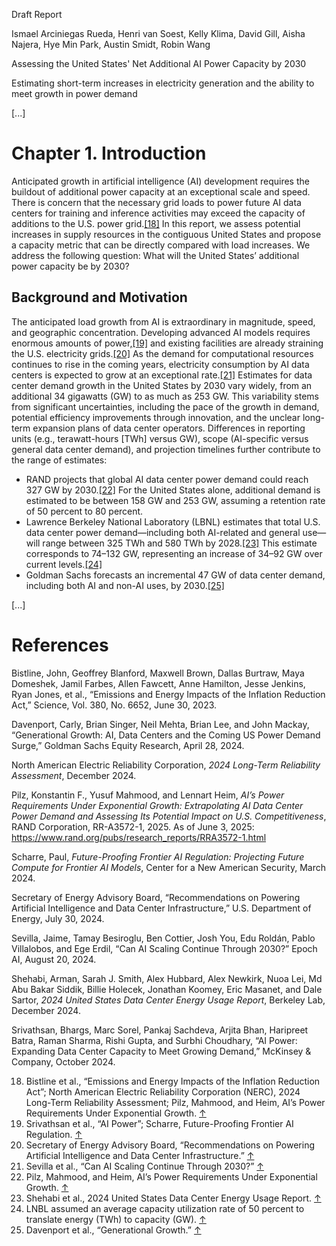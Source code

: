 Draft Report

Ismael Arciniegas Rueda, Henri van Soest, Kelly Klima, David Gill, Aisha Najera, Hye Min Park, Austin Smidt, Robin Wang

Assessing the United States' Net Additional AI Power Capacity by 2030

Estimating short-term increases in electricity generation and the ability to meet growth in power demand

[...]

# Chapter 1. Introduction

Anticipated growth in artificial intelligence (AI) development requires the buildout of additional power capacity at an exceptional scale and speed. There is concern that the necessary grid loads to power future AI data centers for training and inference activities may exceed the capacity of additions to the U.S. power grid.[[18]](#footnote-18) In this report, we assess potential increases in supply resources in the contiguous United States and propose a capacity metric that can be directly compared with load increases. We address the following question: What will the United States’ additional power capacity be by 2030?

## Background and Motivation

The anticipated load growth from AI is extraordinary in magnitude, speed, and geographic concentration. Developing advanced AI models requires enormous amounts of power,[[19]](#footnote-19) and existing facilities are already straining the U.S. electricity grids.[[20]](#footnote-20) As the demand for computational resources continues to rise in the coming years, electricity consumption by AI data centers is expected to grow at an exceptional rate.[[21]](#footnote-21) Estimates for data center demand growth in the United States by 2030 vary widely, from an additional 34 gigawatts (GW) to as much as 253 GW. This variability stems from significant uncertainties, including the pace of the growth in demand, potential efficiency improvements through innovation, and the unclear long-term expansion plans of data center operators. Differences in reporting units (e.g., terawatt-hours [TWh] versus GW), scope (AI-specific versus general data center demand), and projection timelines further contribute to the range of estimates:

- RAND projects that global AI data center power demand could reach 327 GW by 2030.[[22]](#footnote-22) For the United States alone, additional demand is estimated to be between 158 GW and 253 GW, assuming a retention rate of 50 percent to 80 percent.
- Lawrence Berkeley National Laboratory (LBNL) estimates that total U.S. data center power demand—including both AI-related and general use—will range between 325 TWh and 580 TWh by 2028.[[23]](#footnote-23) This estimate corresponds to 74–132 GW, representing an increase of 34–92 GW over current levels.[[24]](#footnote-24)
- Goldman Sachs forecasts an incremental 47 GW of data center demand, including both AI and non-AI uses, by 2030.[[25]](#footnote-25)

[...]

# References

Bistline, John, Geoffrey Blanford, Maxwell Brown, Dallas Burtraw, Maya Domeshek, Jamil Farbes, Allen Fawcett, Anne Hamilton, Jesse Jenkins, Ryan Jones, et al., “Emissions and Energy Impacts of the Inflation Reduction Act,” Science, Vol. 380, No. 6652, June 30, 2023.

Davenport, Carly, Brian Singer, Neil Mehta, Brian Lee, and John Mackay, “Generational Growth: AI, Data Centers and the Coming US Power Demand Surge,” Goldman Sachs Equity Research, April 28, 2024.

North American Electric Reliability Corporation, *2024 Long-Term Reliability Assessment*, December 2024.

Pilz, Konstantin F., Yusuf Mahmood, and Lennart Heim, *AI’s Power Requirements Under Exponential Growth: Extrapolating AI Data Center Power Demand and Assessing Its Potential Impact on U.S. Competitiveness*, RAND Corporation, RR-A3572-1, 2025. As of June 3, 2025: https://www.rand.org/pubs/research_reports/RRA3572-1.html

Scharre, Paul, *Future-Proofing Frontier AI Regulation: Projecting Future Compute for Frontier AI Models*, Center for a New American Security, March 2024.

Secretary of Energy Advisory Board, “Recommendations on Powering Artificial Intelligence and Data Center Infrastructure,” U.S. Department of Energy, July 30, 2024.

Sevilla, Jaime, Tamay Besiroglu, Ben Cottier, Josh You, Edu Roldán, Pablo Villalobos, and Ege Erdil, “Can AI Scaling Continue Through 2030?” Epoch AI, August 20, 2024.

Shehabi, Arman, Sarah J. Smith, Alex Hubbard, Alex Newkirk, Nuoa Lei, Md Abu Bakar Siddik, Billie Holecek, Jonathan Koomey, Eric Masanet, and Dale Sartor, *2024 United States Data Center Energy Usage Report*, Berkeley Lab, December 2024.

Srivathsan, Bhargs, Marc Sorel, Pankaj Sachdeva, Arjita Bhan, Haripreet Batra, Raman Sharma, Rishi Gupta, and Surbhi Choudhary, “AI Power: Expanding Data Center Capacity to Meet Growing Demand,” McKinsey & Company, October 2024.

18. Bistline et al., “Emissions and Energy Impacts of the Inflation Reduction Act”; North American Electric Reliability Corporation (NERC), 2024 Long-Term Reliability Assessment; Pilz, Mahmood, and Heim, AI’s Power Requirements Under Exponential Growth. [↑](#footnote-ref-18)
19. Srivathsan et al., “AI Power”; Scharre, Future-Proofing Frontier AI Regulation. [↑](#footnote-ref-19)
20. Secretary of Energy Advisory Board, “Recommendations on Powering Artificial Intelligence and Data Center Infrastructure.” [↑](#footnote-ref-20)
21. Sevilla et al., “Can AI Scaling Continue Through 2030?” [↑](#footnote-ref-21)
22. Pilz, Mahmood, and Heim, AI’s Power Requirements Under Exponential Growth. [↑](#footnote-ref-22)
23. Shehabi et al., 2024 United States Data Center Energy Usage Report. [↑](#footnote-ref-23)
24. LNBL assumed an average capacity utilization rate of 50 percent to translate energy (TWh) to capacity (GW). [↑](#footnote-ref-24)
25. Davenport et al., “Generational Growth.” [↑](#footnote-ref-25)
